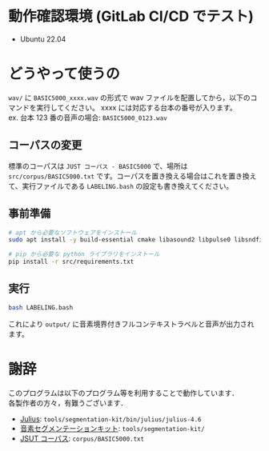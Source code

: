 # 動作確認環境 (GitLab CI/CD でテスト)
* Ubuntu 22.04

# どうやって使うの
`wav/` に `BASIC5000_xxxx.wav` の形式で wav ファイルを配置してから，以下のコマンドを実行してください。 xxxx には対応する台本の番号が入ります。<br>
ex. 台本 123 番の音声の場合: `BASIC5000_0123.wav`
## コーパスの変更
標準のコーパスは `JUST コーパス - BASIC5000` で、場所は `src/corpus/BASIC5000.txt` です。コーパスを置き換える場合はこれを置き換えて、実行ファイルである `LABELING.bash` の設定も書き換えてください。
## 事前準備
```bash
# apt から必要なソフトウェアをインストール
sudo apt install -y build-essential cmake libasound2 libpulse0 libsndfile1

# pip から必要な python ライブラリをインストール
pip install -r src/requirements.txt
```
## 実行
```bash
bash LABELING.bash
```
これにより `output/` に音素境界付きフルコンテキストラベルと音声が出力されます。

# 謝辞
このプログラムは以下のプログラム等を利用することで動作しています．<br>
各製作者の方々，有難うございます．<br>
* [Julius](https://julius.osdn.jp/index.php?q=newjulius.html): `tools/segmentation-kit/bin/julius/julius-4.6`
* [音素セグメンテーションキット](https://julius.osdn.jp/index.php?q=ouyoukit.html): `tools/segmentation-kit/`
* [JSUT コーパス](https://sites.google.com/site/shinnosuketakamichi/publication/jsut): `corpus/BASIC5000.txt`
